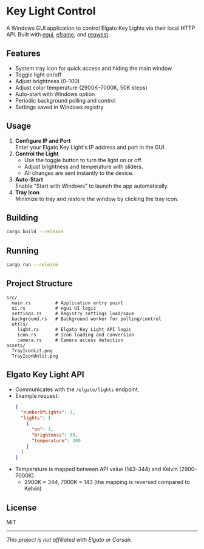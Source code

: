 # Key Light Control

A Windows GUI application to control Elgato Key Lights via their local HTTP API.
Built with [egui](https://github.com/emilk/egui), [eframe](https://github.com/emilk/egui/tree/master/crates/eframe), and [reqwest](https://github.com/seanmonstar/reqwest).

## Features

- System tray icon for quick access and hiding the main window
- Toggle light on/off
- Adjust brightness (0–100)
- Adjust color temperature (2900K–7000K, 50K steps)
- Auto-start with Windows option
- Periodic background polling and control
- Settings saved in Windows registry

## Usage

1. **Configure IP and Port**  
   Enter your Elgato Key Light's IP address and port in the GUI.
2. **Control the Light**  
   - Use the toggle button to turn the light on or off.
   - Adjust brightness and temperature with sliders.
   - All changes are sent instantly to the device.
3. **Auto-Start**  
   Enable "Start with Windows" to launch the app automatically.
4. **Tray Icon**  
   Minimize to tray and restore the window by clicking the tray icon.

## Building

```sh
cargo build --release
```

## Running

```sh
cargo run --release
```

## Project Structure

```
src/
  main.rs         # Application entry point
  ui.rs           # egui UI logic
  settings.rs     # Registry settings load/save
  background.rs   # Background worker for polling/control
  utils/
    light.rs      # Elgato Key Light API logic
    icon.rs       # Icon loading and conversion
    camera.rs     # Camera access detection
assets/
  TrayIconLit.png
  TrayIconUnlit.png
```

## Elgato Key Light API

- Communicates with the `/elgato/lights` endpoint.
- Example request:
  ```json
  {
    "numberOfLights": 1,
    "lights": [
      {
        "on": 1,
        "brightness": 50,
        "temperature": 200
      }
    ]
  }
  ```
- Temperature is mapped between API value (143–344) and Kelvin (2900–7000K).
  - 2900K = 344, 7000K = 143 (the mapping is reversed compared to Kelvin)

## License

MIT

---

*This project is not affiliated with Elgato or Corsair.*